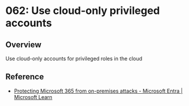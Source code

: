 # 062: Use cloud-only privileged accounts

## Overview

Use cloud-only accounts for privileged roles in the cloud

## Reference

* [Protecting Microsoft 365 from on-premises attacks - Microsoft Entra | Microsoft Learn](https://learn.microsoft.com/en-us/entra/architecture/protect-m365-from-on-premises-attacks#isolate-privileged-identities)
